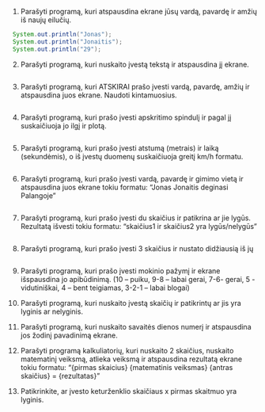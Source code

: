 1. Parašyti programą, kuri atspausdina ekrane jūsų vardą, pavardę ir amžių iš naujų eilučių.

```Java
 System.out.println("Jonas");
 System.out.println("Jonaitis");
 System.out.println("29");
```

2. Parašyti programą, kuri nuskaito įvestą tekstą ir atspausdina jį ekrane. 

```JAVA
```

3. Parašyti programą, kuri ATSKIRAI prašo įvesti vardą, pavardę, amžių ir atspausdina juos ekrane. Naudoti kintamuosius.

```JAVA
```

4. Parašyti programą, kuri prašo įvesti apskritimo spindulį ir pagal jį suskaičiuoja jo ilgį ir plotą.

```JAVA
```

5. Parašyti programą, kuri prašo įvesti atstumą (metrais) ir laiką (sekundėmis), o iš įvestų duomenų suskaičiuoja greitį km/h formatu.

```JAVA
```

6. Parašyti programą, kuri prašo įvesti vardą, pavardę ir gimimo vietą ir atspausdina juos ekrane tokiu formatu:
“Jonas Jonaitis deginasi Palangoje” 

```JAVA
```

7. Parašyti programą, kuri prašo įvesti du skaičius ir patikrina ar jie lygūs. Rezultatą išvesti tokiu formatu: 
“skaičius1 ir skaičius2 yra lygūs/nelygūs”

```JAVA
```

8. Parašyti programą, kuri prašo įvesti 3 skaičius ir nustato didžiausią iš jų


```JAVA
```

9. Parašyti programą, kuri prašo įvesti mokinio pažymį ir ekrane išspausdina jo apibūdinimą. (10 – puiku, 9-8 – labai gerai, 7-6- gerai, 5 - vidutiniškai, 4 – bent teigiamas, 3-2-1 – labai blogai)

10. Parašyti programą, kuri nuskaito įvestą skaičių ir patikrintų ar jis yra lyginis ar nelyginis.

11. Parašyti programą, kuri nuskaito savaitės dienos numerį ir atspausdina jos žodinį pavadinimą ekrane.

12. Parašyti programą kalkuliatorių, kuri nuskaito 2 skaičius, nuskaito matematinį veiksmą, atlieka veiksmą ir atspausdina rezultatą ekrane tokiu formatu:
“{pirmas skaicius} {matematinis veiksmas} {antras skaičius} = {rezultatas}”

13. Patikrinkite, ar įvesto keturženklio skaičiaus x pirmas skaitmuo yra lyginis.
